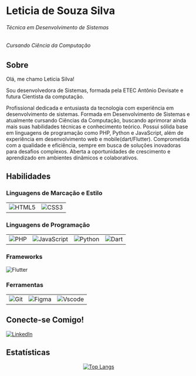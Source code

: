 # Leticia de Souza Silva
###### Técnica em Desenvolvimento de Sistemas
###### Cursando Ciência da Computação

## Sobre
Olá, me chamo Leticia Silva!

Sou desenvolvedora de Sistemas, formada pela ETEC Antônio Devisate e futura Cientista da computação.

Profissional dedicada e entusiasta da tecnologia com experiência em desenvolvimento de sistemas. Formada em Desenvolvimento de Sistemas e atualmente cursando Ciências da Computação, buscando aprimorar ainda mais suas habilidades técnicas e conhecimento teórico. Possui sólida base em linguagens de programação como PHP, Python e JavaScript, além de experiência em desenvolvimento web e mobile(dart/Flutter). Comprometida com a qualidade e eficiência, sempre em busca de soluções inovadoras para desafios complexos. Aberta a oportunidades de crescimento e aprendizado em ambientes dinâmicos e colaborativos.

## Habilidades
<!DOCTYPE html>
<html lang="en">
<head>
    <meta charset="UTF-8">
    <meta name="viewport" content="width=device-width, initial-scale=1.0">
<!--     <title>Skills</title> -->
<!--    <style>
        table {
            width: 100%;
            border-collapse: collapse;
            text-align: center;
        }
        th, td {
            padding: 10px;
        }
    </style> -->
</head>
<body>

<h3>Linguagens de Marcação e Estilo</h3>
<table>
    <tr>
        <td><img src="https://img.shields.io/badge/HTML5-E34F26?style=for-the-badge&logo=html5&logoColor=white" alt="HTML5"></td>
        <td><img src="https://img.shields.io/badge/CSS3-1572B6?style=for-the-badge&logo=css3&logoColor=white" alt="CSS3"></td>
    </tr>
</table>

<h3>Linguagens de Programação</h3>
<table>
    <tr>
        <td><img src="https://img.shields.io/badge/PHP-777BB4?style=for-the-badge&logo=php&logoColor=white" alt="PHP"></td>
        <td><img src="https://img.shields.io/badge/JavaScript-F7DF1E?style=for-the-badge&logo=javascript&logoColor=black" alt="JavaScript"></td>
        <td><img src="https://img.shields.io/badge/python-3670A0?style=for-the-badge&logo=python&logoColor=ffdd54" alt="Python"></td>
        <td><img src="https://img.shields.io/badge/Dart-0175C2?style=for-the-badge&logo=dart&logoColor=white" alt="Dart"></td>
    </tr>
</table>

<h3>Frameworks</h3>
<td>
    <img src="https://img.shields.io/badge/Flutter-02569B?style=for-the-badge&logo=flutter&logoColor=white" alt="Flutter">

</td>
<h3>Ferramentas</h3>
<table>
    <tr>
        <td><img src="https://img.shields.io/badge/GIT-E44C30?style=for-the-badge&logo=git&logoColor=white" alt="Git"></td>
        <td><img src="https://img.shields.io/badge/Figma-696969?style=for-the-badge&logo=figma&logoColor=figma" alt="Figma"></td>
        <td><img src="https://img.shields.io/badge/Vscode-007ACC?style=for-the-badge&logo=visual-studio-code&logoColor=white" alt="Vscode"></td>
    </tr>
</table>




## Conecte-se Comigo!
[![LinkedIn](https://img.shields.io/badge/LinkedIn-0077B5?style=for-the-badge&logo=linkedin&logoColor=white)](https://www.linkedin.com/in/leticiasouzasilvaa/)  

## Estatísticas

<div align="center">
  <a href="https://git.io/streak-stats">
<!--     <img src="https://streak-stats.demolab.com/?user=Lelesouzasilvaa&theme=bear&background=000&border=30A3DC&dates=FFF" alt="GitHub Streak">
     <img src="https://github-readme-stats.vercel.app/api?username=Lelesouzasilvaa&theme=transparent&bg_color=000&border_color=30A3DC&show_icons=true&icon_color=30A3DC&title_color=E94D5F&text_color=FFF" alt="GitHub Stats"> -->
        <img src="https://github-readme-stats-git-masterrstaa-rickstaa.vercel.app/api/top-langs/?username=Lelesouzasilvaa&bg_color=000&border_color=30A3DC&title_color=E94D5F&text_color=FFF" alt="Top Langs">
  </a>
</div>


<div class="container">
 
   
</div>

</body>
</html>
